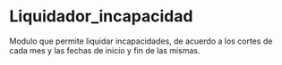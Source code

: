# Liquidador_incapacidad
Modulo que permite liquidar incapacidades, de acuerdo a los cortes de cada mes y las fechas de inicio y fin de las mismas.
